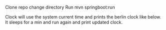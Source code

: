 Clone repo
change directory
Run mvn springboot:run

Clock will use the system current time and prints the berlin clock like below.
It sleeps for a min and run again and print updated clock.

